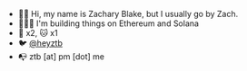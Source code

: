 - 👋🏻 Hi, my name is Zachary Blake, but I usually go by Zach.
- 🧑🏻‍💻 I'm building things on Ethereum and Solana
- 🐶 x2, 🐱 x1 
- 🐦 [@heyztb](https://twitter.com/heyztb)
- 📭 ztb [at] pm [dot] me
